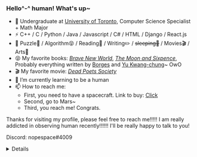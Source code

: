### Hello^-^ human! What's up~

- 🍻 Undergraduate at [University of Toronto](https://www.utoronto.ca), Computer Science Specialist + Math Major
- ⚡ C++ / C / Python / Java / Javascript / C# / HTML / Django / React.js
- 🏃 Puzzle🧩 / Algorithm😝 / Reading📖 / Writing✏️ / <del>sleeping🤔</del> / Movies🎬 / Arts🎨
- 😝 My favorite books: *[Brave New World](https://en.wikipedia.org/wiki/Brave_New_World)*, *[The Moon and Sixpence](https://en.wikipedia.org/wiki/The_Moon_and_Sixpence)*, Probably everything written by [Borges](https://en.wikipedia.org/wiki/Jorge_Luis_Borges) and [Yu Kwang-chung](https://en.wikipedia.org/wiki/Yu_Kwang-chung)~ OwO
- 🎬 My favorite movie: *[Dead Poets Society](https://en.wikipedia.org/wiki/Dead_Poets_Society)*
- 🌱 I’m currently learning to be a human
- 📫 How to reach me:
    - First, you need to have a spacecraft. Link to buy: [Click](https://www.youtube.com/watch?v=dQw4w9WgXcQ)
    - Second, go to Mars~
    - Third, you reach me! Congrats.

Thanks for visiting my profile, please feel free to reach me!!!!! I am really addicted in observing human recently!!!!!! I'll be really happy to talk to you!

Discord: nopespace#4009

<details>
you are deceived 😈 :3 :D

<!-- 
Anyways just some pics I took and I like :) hope you enjoy them.

![white](https://github.com/nopespace/nopespace/assets/55406346/e17ca019-19e7-4dfd-a36b-f8a704ea1034)
![lake](https://github.com/nopespace/nopespace/assets/55406346/260b8cb0-ea3b-4dd0-a107-76e9aa89ba53)
![old](https://github.com/nopespace/nopespace/assets/55406346/e9dc3600-3c7b-42a3-b9fa-63880931be84)
![green](https://github.com/nopespace/nopespace/assets/55406346/a96f2236-a8fd-44d5-940d-56d7c210c1c4)
-->
</details>
